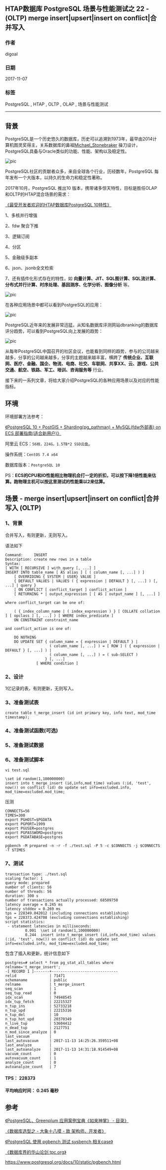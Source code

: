 ## HTAP数据库 PostgreSQL 场景与性能测试之 22 - (OLTP) merge insert|upsert|insert on conflict|合并写入  
  
### 作者  
digoal  
  
### 日期  
2017-11-07  
  
### 标签  
PostgreSQL , HTAP , OLTP , OLAP , 场景与性能测试  
  
----  
  
## 背景  
PostgreSQL是一个历史悠久的数据库，历史可以追溯到1973年，最早由2014计算机图灵奖得主，关系数据库的鼻祖[Michael_Stonebraker](https://en.wikipedia.org/wiki/Michael_Stonebraker) 操刀设计，PostgreSQL具备与Oracle类似的功能、性能、架构以及稳定性。  
  
![pic](20171107_02_pic_003.jpg)  
  
PostgreSQL社区的贡献者众多，来自全球各个行业，历经数年，PostgreSQL 每年发布一个大版本，以持久的生命力和稳定性著称。  
  
2017年10月，PostgreSQL 推出10 版本，携带诸多惊天特性，目标是胜任OLAP和OLTP的HTAP混合场景的需求：  
  
[《最受开发者欢迎的HTAP数据库PostgreSQL 10特性》](../201710/20171029_01.md)  
  
1、多核并行增强  
  
2、fdw 聚合下推  
  
3、逻辑订阅  
  
4、分区  
  
5、金融级多副本  
  
6、json、jsonb全文检索  
  
7、还有插件化形式存在的特性，如 **向量计算、JIT、SQL图计算、SQL流计算、分布式并行计算、时序处理、基因测序、化学分析、图像分析** 等。  
  
![pic](20171107_02_pic_001.jpg)  
  
在各种应用场景中都可以看到PostgreSQL的应用：  
  
![pic](../201706/20170601_02_pic_002.png)  
  
PostgreSQL近年来的发展非常迅猛，从知名数据库评测网站dbranking的数据库评分趋势，可以看到PostgreSQL向上发展的趋势：  
  
![pic](20171107_02_pic_002.jpg)  
  
从每年PostgreSQL中国召开的社区会议，也能看到同样的趋势，参与的公司越来越多，分享的公司越来越多，分享的主题越来越丰富，横跨了 **传统企业、互联网、医疗、金融、国企、物流、电商、社交、车联网、共享XX、云、游戏、公共交通、航空、铁路、军工、培训、咨询服务等** 行业。  
  
接下来的一系列文章，将给大家介绍PostgreSQL的各种应用场景以及对应的性能指标。  
  
## 环境  
环境部署方法参考：  
  
[《PostgreSQL 10 + PostGIS + Sharding(pg_pathman) + MySQL(fdw外部表) on ECS 部署指南(适合新用户)》](../201710/20171018_01.md)  
  
阿里云 ECS：```56核，224G，1.5TB*2 SSD云盘```。  
  
操作系统：```CentOS 7.4 x64```  
  
数据库版本：```PostgreSQL 10```  
  
PS：**ECS的CPU和IO性能相比物理机会打一定的折扣，可以按下降1倍性能来估算。跑物理主机可以按这里测试的性能乘以2来估算。**  
  
## 场景 - merge insert|upsert|insert on conflict|合并写入 (OLTP)  
  
### 1、背景  
  
合并写入，有则更新，无则写入。  
  
语法如下  
  
```  
Command:     INSERT  
Description: create new rows in a table  
Syntax:  
[ WITH [ RECURSIVE ] with_query [, ...] ]  
INSERT INTO table_name [ AS alias ] [ ( column_name [, ...] ) ]  
    [ OVERRIDING { SYSTEM | USER} VALUE ]  
    { DEFAULT VALUES | VALUES ( { expression | DEFAULT } [, ...] ) [, ...] | query }  
    [ ON CONFLICT [ conflict_target ] conflict_action ]  
    [ RETURNING * | output_expression [ [ AS ] output_name ] [, ...] ]  
  
where conflict_target can be one of:  
  
    ( { index_column_name | ( index_expression ) } [ COLLATE collation ] [ opclass ] [, ...] ) [ WHERE index_predicate ]  
    ON CONSTRAINT constraint_name  
  
and conflict_action is one of:  
  
    DO NOTHING  
    DO UPDATE SET { column_name = { expression | DEFAULT } |  
                    ( column_name [, ...] ) = [ ROW ] ( { expression | DEFAULT } [, ...] ) |  
                    ( column_name [, ...] ) = ( sub-SELECT )  
                  } [, ...]  
              [ WHERE condition ]  
```  
  
### 2、设计  
  
1亿记录的表，有则更新，无则写入。  
  
### 3、准备测试表  
  
```  
create table t_merge_insert (id int primary key, info text, mod_time timestamp);  
```  
  
### 4、准备测试函数(可选)  
  
### 5、准备测试数据  
  
### 6、准备测试脚本  
  
```  
vi test.sql  
  
\set id random(1,100000000)  
insert into t_merge_insert (id,info,mod_time) values (:id, 'test', now()) on conflict (id) do update set info=excluded.info, mod_time=excluded.mod_time;  
```  
  
压测  
  
```  
CONNECTS=56  
TIMES=300  
export PGHOST=$PGDATA  
export PGPORT=1999  
export PGUSER=postgres  
export PGPASSWORD=postgres  
export PGDATABASE=postgres  
  
pgbench -M prepared -n -r -f ./test.sql -P 5 -c $CONNECTS -j $CONNECTS -T $TIMES  
```  
  
### 7、测试  
  
```  
transaction type: ./test.sql  
scaling factor: 1  
query mode: prepared  
number of clients: 56  
number of threads: 56  
duration: 300 s  
number of transactions actually processed: 68509750  
latency average = 0.245 ms  
latency stddev = 0.269 ms  
tps = 228349.042012 (including connections establishing)  
tps = 228373.424708 (excluding connections establishing)  
script statistics:  
 - statement latencies in milliseconds:  
         0.001  \set id random(1,100000000)  
         0.244  insert into t_merge_insert (id,info,mod_time) values (:id, 'test', now()) on conflict (id) do update set info=excluded.info, mod_time=excluded.mod_time;  
```  
  
包含了插入和更新，统计信息如下  
  
```
postgres=# select * from pg_stat_all_tables where relname='t_merge_insert';
-[ RECORD 1 ]-------+------------------------------
relid               | 71471
schemaname          | public
relname             | t_merge_insert
seq_scan            | 1
seq_tup_read        | 0
idx_scan            | 74948545
idx_tup_fetch       | 22215327
n_tup_ins           | 52733218
n_tup_upd           | 22215316
n_tup_del           | 10
n_tup_hot_upd       | 20370349
n_live_tup          | 53604412
n_dead_tup          | 2127751
n_mod_since_analyze | 0
last_vacuum         | 
last_autovacuum     | 2017-11-13 14:25:26.359511+08
last_analyze        | 
last_autoanalyze    | 2017-11-13 14:31:18.914549+08
vacuum_count        | 0
autovacuum_count    | 1
analyze_count       | 0
autoanalyze_count   | 7
```
  
#### TPS： 228373  
  
  
#### 平均响应时间： 0.245 毫秒  
  
  
## 参考  
[《PostgreSQL、Greenplum 应用案例宝典《如来神掌》 - 目录》](../201706/20170601_02.md)  
  
[《数据库选型之 - 大象十八摸 - 致 架构师、开发者》](../201702/20170209_01.md)  
  
[《PostgreSQL 使用 pgbench 测试 sysbench 相关case》](../201610/20161031_02.md)  
  
[《数据库界的华山论剑 tpc.org》](../201701/20170125_01.md)  
  
https://www.postgresql.org/docs/10/static/pgbench.html  
  
